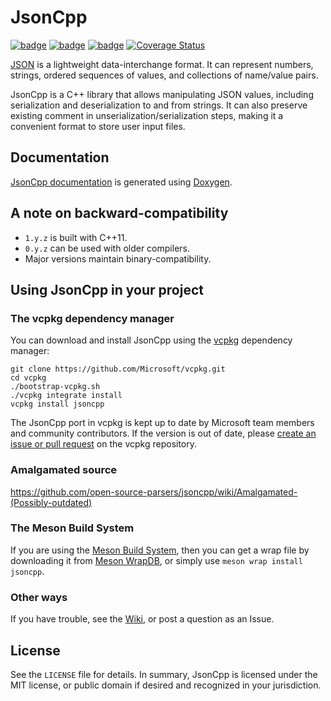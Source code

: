 # JsonCpp

[![badge](https://img.shields.io/badge/conan.io-jsoncpp%2F1.8.0-green.svg?logo=data:image/png;base64%2CiVBORw0KGgoAAAANSUhEUgAAAA4AAAAOCAMAAAAolt3jAAAA1VBMVEUAAABhlctjlstkl8tlmMtlmMxlmcxmmcxnmsxpnMxpnM1qnc1sn85voM91oM11oc1xotB2oc56pNF6pNJ2ptJ8ptJ8ptN9ptN8p9N5qNJ9p9N9p9R8qtOBqdSAqtOAqtR%2BrNSCrNJ/rdWDrNWCsNWCsNaJs9eLs9iRvNuVvdyVv9yXwd2Zwt6axN6dxt%2Bfx%2BChyeGiyuGjyuCjyuGly%2BGlzOKmzOGozuKoz%2BKqz%2BOq0OOv1OWw1OWw1eWx1eWy1uay1%2Baz1%2Baz1%2Bez2Oe02Oe12ee22ujUGwH3AAAAAXRSTlMAQObYZgAAAAFiS0dEAIgFHUgAAAAJcEhZcwAACxMAAAsTAQCanBgAAAAHdElNRQfgBQkREyOxFIh/AAAAiklEQVQI12NgAAMbOwY4sLZ2NtQ1coVKWNvoc/Eq8XDr2wB5Ig62ekza9vaOqpK2TpoMzOxaFtwqZua2Bm4makIM7OzMAjoaCqYuxooSUqJALjs7o4yVpbowvzSUy87KqSwmxQfnsrPISyFzWeWAXCkpMaBVIC4bmCsOdgiUKwh3JojLgAQ4ZCE0AMm2D29tZwe6AAAAAElFTkSuQmCC)](https://bintray.com/theirix/conan-repo/jsoncpp%3Atheirix)
[![badge](https://img.shields.io/badge/license-MIT-blue)](https://github.com/open-source-parsers/jsoncpp/blob/master/LICENSE)
[![badge](https://img.shields.io/badge/document-doxygen-brightgreen)](http://open-source-parsers.github.io/jsoncpp-docs/doxygen/index.html)
[![Coverage Status](https://coveralls.io/repos/github/open-source-parsers/jsoncpp/badge.svg)](https://coveralls.io/github/open-source-parsers/jsoncpp)


[JSON][json-org] is a lightweight data-interchange format. It can represent
numbers, strings, ordered sequences of values, and collections of name/value
pairs.

[json-org]: http://json.org/

JsonCpp is a C++ library that allows manipulating JSON values, including
serialization and deserialization to and from strings. It can also preserve
existing comment in unserialization/serialization steps, making it a convenient
format to store user input files.


## Documentation

[JsonCpp documentation][JsonCpp-documentation] is generated using [Doxygen][].

[JsonCpp-documentation]: http://open-source-parsers.github.io/jsoncpp-docs/doxygen/index.html
[Doxygen]: http://www.doxygen.org


## A note on backward-compatibility

* `1.y.z` is built with C++11.
* `0.y.z` can be used with older compilers.
* Major versions maintain binary-compatibility.


## Using JsonCpp in your project

### The vcpkg dependency manager
You can download and install JsonCpp using the [vcpkg](https://github.com/Microsoft/vcpkg/) dependency manager:

    git clone https://github.com/Microsoft/vcpkg.git
    cd vcpkg
    ./bootstrap-vcpkg.sh
    ./vcpkg integrate install
    vcpkg install jsoncpp

The JsonCpp port in vcpkg is kept up to date by Microsoft team members and community contributors. If the version is out of date, please [create an issue or pull request](https://github.com/Microsoft/vcpkg) on the vcpkg repository.

### Amalgamated source
https://github.com/open-source-parsers/jsoncpp/wiki/Amalgamated-(Possibly-outdated)

### The Meson Build System
If you are using the [Meson Build System](http://mesonbuild.com), then you can get a wrap file by downloading it from [Meson WrapDB](https://wrapdb.mesonbuild.com/jsoncpp), or simply use `meson wrap install jsoncpp`.

### Other ways
If you have trouble, see the [Wiki](https://github.com/open-source-parsers/jsoncpp/wiki), or post a question as an Issue.

## License

See the `LICENSE` file for details. In summary, JsonCpp is licensed under the
MIT license, or public domain if desired and recognized in your jurisdiction.
